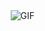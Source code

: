<img align="right" alt="GIF" src="https://user-images.githubusercontent.com/57030042/156759998-63babf2a-c46e-49cc-acfb-a6027f388472.png"/>
